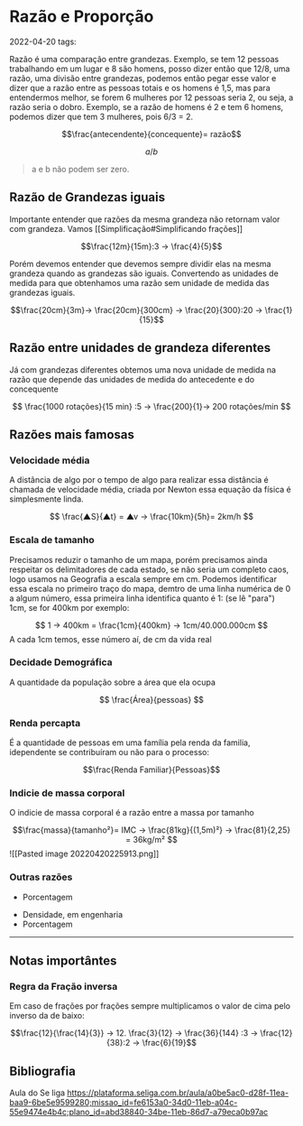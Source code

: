 # Razão e Proporção
2022-04-20
tags:

Razão  é uma comparação entre grandezas. Exemplo, se tem 12 pessoas trabalhando em um lugar e 8 são homens, posso dizer então que 12/8, uma razão, uma divisão entre grandezas, podemos então pegar esse valor e dizer que a razão entre as pessoas totais e os homens é 1,5, mas para entendermos melhor, se forem 6 mulheres por 12 pessoas seria 2, ou seja, a razão seria o dobro. Exemplo, se a razão de homens é 2 e tem 6 homens, podemos dizer que tem 3 mulheres, pois 6/3 = 2.

$$\frac{antecendente}{concequente}= razão$$

$$a/b$$

> a e b não podem ser zero.

## Razão de Grandezas iguais

Importante entender que razões da mesma grandeza não retornam valor com grandeza. Vamos [[Simplificação#Simplificando frações]] 

$$\frac{12m}{15m}:3 → \frac{4}{5}$$

Porém devemos entender que devemos sempre dividir elas na mesma grandeza quando as grandezas são iguais. Convertendo as unidades de medida para que obtenhamos uma razão sem unidade de medida das grandezas iguais.

$$\frac{20cm}{3m}→ \frac{20cm}{300cm} → \frac{20}{300}:20 → \frac{1}{15}$$


## Razão entre unidades de grandeza diferentes

Já com grandezas diferentes obtemos uma nova unidade de medida na razão que depende das unidades de medida do antecedente e do concequente

$$ \frac{1000 rotações}{15 min} :5 → \frac{200}{1}→ 200 rotações/min $$

## Razões mais famosas

### Velocidade média

A distância de algo por o tempo de algo para realizar essa distância é chamada de velocidade média, criada por Newton essa equação da física é simplesmente linda.

$$ \frac{▲S}{▲t} = ▲v → \frac{10km}{5h}= 2km/h $$

### Escala de tamanho

Precisamos reduzir o tamanho de um mapa, porém precisamos ainda respeitar os delimitadores de cada estado, se não seria um completo caos, logo usamos na Geografia a escala sempre em cm. Podemos identificar essa escala no primeiro traço do mapa, demtro de uma linha numérica de 0 a algum número, essa primeira linha identifica quanto é 1: (se lê "para") 1cm, se for 400km por exemplo:

$$ 1 → 400km = \frac{1cm}{400km} → 1cm/40.000.000cm  $$
A cada 1cm temos, esse número aí, de cm da vida real 

### Decidade Demográfica

A quantidade da população sobre a área que ela ocupa

$$ \frac{Área}{pessoas} $$
### Renda percapta

É a quantidade de pessoas em uma família pela renda da familia, idependente se contribuíram ou não para o processo:

$$\frac{Renda Familiar}{Pessoas}$$

### Indicie de massa corporal

O indicie de massa corporal é a razão entre a massa por tamanho

$$\frac{massa}{tamanho²}= IMC → \frac{81kg}{(1,5m)²} → \frac{81}{2,25} = 36kg/m² $$
![[Pasted image 20220420225913.png]]
 
### Outras razões

+ Porcentagem
* Densidade, em engenharia
* Porcentagem

-----------------------------------------------

## Notas importântes

### Regra da Fração inversa

Em caso de frações por frações sempre multiplicamos o valor de cima pelo inverso da de baixo:

$$\frac{12}{\frac{14}{3}} → 12. \frac{3}{12} → \frac{36}{144} :3 → \frac{12}{38}:2 → \frac{6}{19}$$

## Bibliografia

Aula do Se liga
https://plataforma.seliga.com.br/aula/a0be5ac0-d28f-11ea-baa9-6be5e9599280;missao_id=fe6153a0-34d0-11eb-a04c-55e9474e4b4c;plano_id=abd38840-34be-11eb-86d7-a79eca0b97ac